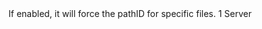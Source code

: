 <function name="holylib_filesystem_forcepath" parent="" type="libraryfield">
    <description>
        If enabled, it will force the pathID for specific files.
    </description>
    <value>1</value>
    <realm>Server</realm>
</function>